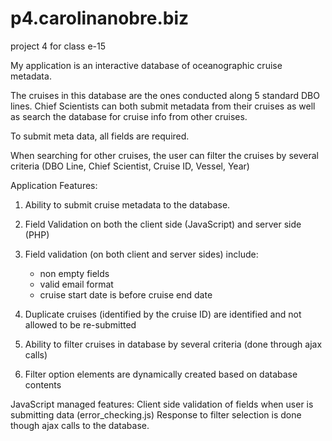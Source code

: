 p4.carolinanobre.biz
====================

project 4 for class e-15

My application is an interactive database of oceanographic cruise metadata.

The cruises in this database are the ones conducted along 5 standard DBO lines. 
Chief Scientists can both submit metadata from their cruises as well as search the 
database for cruise info from other cruises.

To submit meta data,  all fields are required.

When searching for other cruises, the user can filter the cruises by 
several criteria (DBO Line, Chief Scientist, Cruise ID, Vessel, Year)

Application Features: 
 1) Ability to submit cruise metadata to the database.
 2) Field Validation on both the client side (JavaScript) and server side (PHP)
 3) Field validation (on both client and server sides) include:
 	 - non empty fields
 	 - valid email format 
 	 - cruise start date is before cruise end date
 	 
 4) Duplicate cruises (identified by the cruise ID) are identified and not 
 allowed to be re-submitted
 	 
 5) Ability to filter cruises in database by several criteria (done through ajax calls)
 6) Filter option elements are dynamically created based on database contents
 

JavaScript managed features: 
  Client side validation of fields when user is submitting data (error_checking.js)
  Response to filter selection is done though ajax calls to the database. 
  

